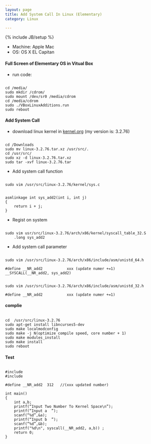 ```yaml
---
layout: page
title: Add System Call In Linux (Elementary)
category: Linux

---
```

{% include JB/setup %}

- Machine: Apple Mac
- OS: OS X EL Capitan

#### Full Screen of Elementary  OS in Vitual Box

- run code:

<pre><code class="bash">
cd /media/
sudo mkdir /cdrom/
sudo mount /dev/sr0 /media/cdrom
cd /media/cdrom
sudo ./VBoxLinuxAdditions.run
sudo reboot
</code></pre>

#### Add System Call

- download linux kernel in [kernel.org](https://www.kernel.org/)  (my version is: 3.2.76)

<pre><code class="bash">
cd /Downloads
sudo mv linux-3.2.76.tar.xz /usr/src/.
cd /usr/src/
sudo xz -d linux-3.2.76.tar.xz
sudo tar -xvf linux-3.2.76.tar
</code></pre>

- Add system call function

<pre><code class="bash">
sudo vim /usr/src/linux-3.2.76/kernel/sys.c
</code></pre>

<pre><code class="c">
asmlinkage int sys_add2(int i, int j)
{
    return i + j;
}
</code></pre>

- Regist on system

<pre><code class="bash">
sudo vim usr/src/linux-3.2.76/arch/x86/kernel/syscall_table_32.S
    .long sys_add2
</code></pre>

- Add system call parameter

<pre><code class="c">
sudo vim /usr/src/linux-3.2.76/arch/x86/include/asm/unistd_64.h

#define __NR_add2           xxx (update numer +=1)
__SYSCALL(__NR_add2, sys_add2)
</code></pre>

<pre><code class="c">
sudo vim /usr/src/linux-3.2.76/arch/x86/include/asm/unistd_32.h

#define __NR_add2           xxx (update numer +=1)
</code></pre>

#### complie

<pre><code class="bash">
cd  /usr/src/linux-3.2.76
sudo apt-get install libncurses5-dev
sudo make localmodconfig
sudo make -j N(optimize compile speed, core number + 1)
sudo make modules_install
sudo make install
sudo reboot
</code></pre>

#### Test

<pre><code class="c">
#include<stdio.h>
#include<errno.h>

#define __NR_add2  312   //(xxx updated number)

int main()
{
    int a,b;
    printf(“Input Two Number To Kernel Space\n”);
    printf(“Input a  ”);
    scanf(“%d”,&a);
    printf(“Input b  ”);
    scanf(“%d”,&b);
    printf("%d\n", syscall(__NR_add2, a,b)) ;
    return 0;
}
</code></pre>
